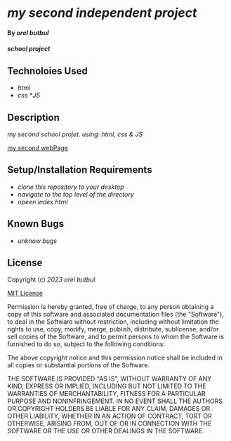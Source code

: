 # _my second independent project_

#### By _**orel butbul**_

#### _school project_

## Technoloies Used

* _html_
* _css_
*_JS_

## Description

_my second school projet. using: html, css & JS_

[my second webPage](https://github.com/orbu13/second-independent.git)

## Setup/Installation Requirements

* _clone this repository to your desktop_
* _navigate to the top level of the directory_
* _opeen index.html_

## Known Bugs

* _unknow bugs_

## License

Copyright (c) _2023_ _orel butbul_

[MIT License](https://choosealicense.com/licenses/mit/)

Permission is hereby granted, free of charge, to any person obtaining a copy
of this software and associated documentation files (the "Software"), to deal
in the Software without restriction, including without limitation the rights
to use, copy, modify, merge, publish, distribute, sublicense, and/or sell
copies of the Software, and to permit persons to whom the Software is
furnished to do so, subject to the following conditions:

The above copyright notice and this permission notice shall be included in all
copies or substantial portions of the Software.

THE SOFTWARE IS PROVIDED "AS IS", WITHOUT WARRANTY OF ANY KIND, EXPRESS OR
IMPLIED, INCLUDING BUT NOT LIMITED TO THE WARRANTIES OF MERCHANTABILITY,
FITNESS FOR A PARTICULAR PURPOSE AND NONINFRINGEMENT. IN NO EVENT SHALL THE
AUTHORS OR COPYRIGHT HOLDERS BE LIABLE FOR ANY CLAIM, DAMAGES OR OTHER
LIABILITY, WHETHER IN AN ACTION OF CONTRACT, TORT OR OTHERWISE, ARISING FROM,
OUT OF OR IN CONNECTION WITH THE SOFTWARE OR THE USE OR OTHER DEALINGS IN THE
SOFTWARE.
